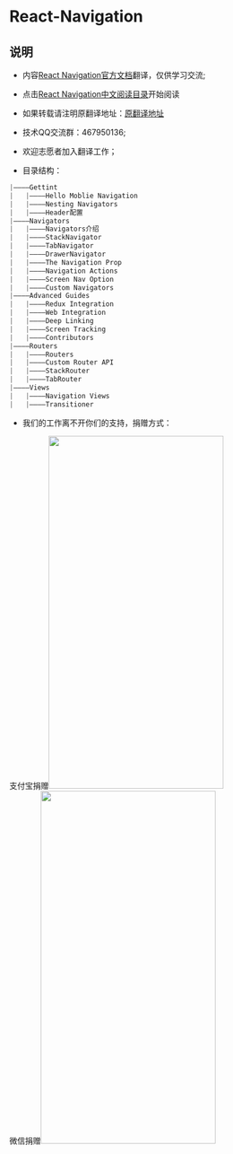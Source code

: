 # React-Navigation

## 说明
* 内容[React Navigation官方文档][1]翻译，仅供学习交流;
* 点击[React Navigation中文阅读目录][2]开始阅读


* 如果转载请注明原翻译地址：[原翻译地址][2]
* 技术QQ交流群：467950136;
* 欢迎志愿者加入翻译工作；
* 目录结构：
```js
|————Gettint
|   |————Hello Moblie Navigation
|   |————Nesting Navigators
|   |————Header配置
|————Navigators
|   |————Navigators介绍 
|   |————StackNavigator
|   |————TabNavigator
|   |————DrawerNavigator
|   |————The Navigation Prop
|   |————Navigation Actions
|   |————Screen Nav Option
|   |————Custom Navigators
|————Advanced Guides
|   |————Redux Integration
|   |————Web Integration
|   |————Deep Linking
|   |————Screen Tracking
|   |————Contributors
|————Routers
|   |————Routers
|   |————Custom Router API
|   |————StackRouter
|   |————TabRouter
|————Views
|   |————Navigation Views
|   |————Transitioner
```
* 我们的工作离不开你们的支持，捐赠方式：
<div>
<a style="display:inline-block">支付宝捐赠<img src='https://csdn-code.oss.aliyuncs.com/php-upload-images/20170811-2308-2845-6051/IMG_20170811_230649.jpg' padding-top=65px padding-left=18px width=312px height=629px/></a>
<a style="display:inline-block">微信捐赠<img src='https://csdn-code.oss.aliyuncs.com/php-upload-images/20170811-2311-15987-5327/Screenshot_2017-08-11-23-10-52-44.png' padding-top=65px padding-left=18px width=312px height=629px/></a>
</div>


[1]:https://reactnavigation.org/docs
[2]:https://github.com/jiarWang/React-Navigation
